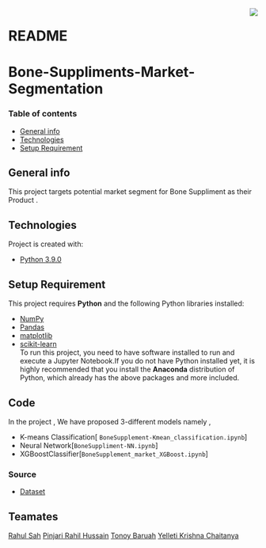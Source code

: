 <img src="icon.png" align="right" />

# README
# Bone-Suppliments-Market-Segmentation

### Table of contents
* [General info](#general-info)
* [Technologies](#technologies)
* [Setup Requirement](#setup-requirement)

## General info
This project targets potential market segment for Bone Suppliment as their Product .
	
## Technologies
Project is created with:
* [Python 3.9.0](https://www.python.org/downloads/release/python-390/#:~:text=0-,Python%203.9.,many%20new%20features%20and%20optimizations.)
	
## Setup Requirement

This project requires **Python** and the following Python libraries installed:

- [NumPy](http://www.numpy.org/)
- [Pandas](http://pandas.pydata.org/)
- [matplotlib](http://matplotlib.org/)
- [scikit-learn](http://scikit-learn.org/stable/)\
To run this project, you need to have software installed to run and execute a Jupyter Notebook.If you do not have Python installed yet, it is highly recommended that you install the **Anaconda** distribution of Python, which already has the above packages and more included.
## Code
In the project , We have proposed 3-different models namely ,
- K-means Classification[
`BoneSupplement-Kmean_classification.ipynb`]
- Neural Network[`BoneSuppliment-NN.ipynb`]
- XGBoostClassifier[`BoneSupplement_market_XGBoost.ipynb`]

### Source 
- [Dataset](https://www.kaggle.com/rajanand/key-indicators-of-annual-health-survey?select=Key_indicator_statewise.csv)

## Teamates
[Rahul Sah](https://github.com/rahulsah1436)
[Pinjari Rahil Hussain]()
[Tonoy Baruah]()
[Yelleti Krishna Chaitanya]()



